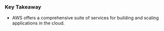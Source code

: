 ### Key Takeaway
- AWS offers a comprehensive suite of services for building and scaling applications in the cloud.
